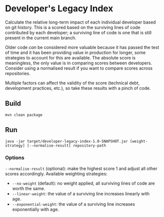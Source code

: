 # Developer's Legacy Index

Calculate the relative long-term impact of each individual developer based on git history. This is a scored based on the surviving lines of
code contributed by each developer; a surviving line of code is one that is still present in the current main branch.

Older code _can_ be considered more valuable because it has passed the test of time and it has been providing value in production for
longer, some strategies to account for this are available. The absolute score is meaningless, the only value is in comparing scores between
developers. Consider using a normalised result if you want to compare scores across repositories.

Multiple factors can affect the validity of the score (technical debt, development practices, etc.), so take these results with a pinch of
code.

## Build

```
mvn clean package
```

## Run

```
java -jar target/developer-legacy-index-1.0-SNAPSHOT.jar [weight-strategy] [--normalise-result] repository-path
```

### Options

`--normalise-result` (optional): make the highest score 1 and adjust all other scores accordingly. Available weighting strategies:

- `--no-weight` (default): no weight applied, all surviving lines of code are worth the same.
- `--linear-weight`: the value of a surviving line increases linearly with age.
- `--exponential-weight`: the value of a surviving line increases exponentially with age.

